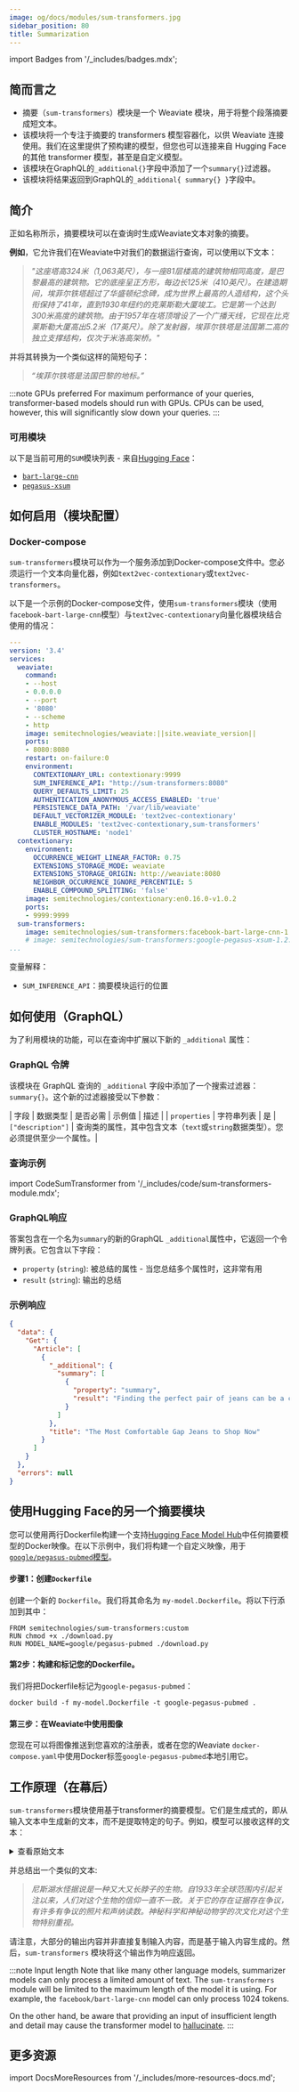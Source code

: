 ```yaml
---
image: og/docs/modules/sum-transformers.jpg
sidebar_position: 80
title: Summarization
---
```


import Badges from '/_includes/badges.mdx';

<Badges/>

## 简而言之

* 摘要（`sum-transformers`）模块是一个 Weaviate 模块，用于将整个段落摘要成短文本。
* 该模块将一个专注于摘要的 transformers 模型容器化，以供 Weaviate 连接使用。我们在这里提供了预构建的模型，但您也可以连接来自 Hugging Face 的其他 transformer 模型，甚至是自定义模型。
* 该模块在GraphQL的`_additional{}`字段中添加了一个`summary{}`过滤器。
* 该模块将结果返回到GraphQL的`_additional{ summary{} }`字段中。

## 简介

正如名称所示，摘要模块可以在查询时生成Weaviate文本对象的摘要。

**例如**，它允许我们在Weaviate中对我们的数据运行查询，可以使用以下文本：

> <em>"这座塔高324米（1,063英尺），与一座81层楼高的建筑物相同高度，是巴黎最高的建筑物。它的底座呈正方形，每边长125米（410英尺）。在建造期间，埃菲尔铁塔超过了华盛顿纪念碑，成为世界上最高的人造结构，这个头衔保持了41年，直到1930年纽约的克莱斯勒大厦竣工。它是第一个达到300米高度的建筑物。由于1957年在塔顶增设了一个广播天线，它现在比克莱斯勒大厦高出5.2米（17英尺）。除了发射器，埃菲尔铁塔是法国第二高的独立支撑结构，仅次于米洛高架桥。"</em>

并将其转换为一个类似这样的简短句子：

> <em>“埃菲尔铁塔是法国巴黎的地标。”</em>

:::note GPUs preferred
For maximum performance of your queries, transformer-based models should run with GPUs.
CPUs can be used, however, this will significantly slow down your queries.
:::

### 可用模块

以下是当前可用的`SUM`模块列表 - 来自[Hugging Face](https://huggingface.co/)：
* [`bart-large-cnn`](https://huggingface.co/facebook/bart-large-cnn)
* [`pegasus-xsum`](https://huggingface.co/google/pegasus-xsum)

## 如何启用（模块配置）

### Docker-compose

`sum-transformers`模块可以作为一个服务添加到Docker-compose文件中。您必须运行一个文本向量化器，例如`text2vec-contextionary`或`text2vec-transformers`。

以下是一个示例的Docker-compose文件，使用`sum-transformers`模块（使用`facebook-bart-large-cnn`模型）与`text2vec-contextionary`向量化器模块结合使用的情况：

```yaml
---
version: '3.4'
services:
  weaviate:
    command:
    - --host
    - 0.0.0.0
    - --port
    - '8080'
    - --scheme
    - http
    image: semitechnologies/weaviate:||site.weaviate_version||
    ports:
    - 8080:8080
    restart: on-failure:0
    environment:
      CONTEXTIONARY_URL: contextionary:9999
      SUM_INFERENCE_API: "http://sum-transformers:8080"
      QUERY_DEFAULTS_LIMIT: 25
      AUTHENTICATION_ANONYMOUS_ACCESS_ENABLED: 'true'
      PERSISTENCE_DATA_PATH: '/var/lib/weaviate'
      DEFAULT_VECTORIZER_MODULE: 'text2vec-contextionary'
      ENABLE_MODULES: 'text2vec-contextionary,sum-transformers'
      CLUSTER_HOSTNAME: 'node1'
  contextionary:
    environment:
      OCCURRENCE_WEIGHT_LINEAR_FACTOR: 0.75
      EXTENSIONS_STORAGE_MODE: weaviate
      EXTENSIONS_STORAGE_ORIGIN: http://weaviate:8080
      NEIGHBOR_OCCURRENCE_IGNORE_PERCENTILE: 5
      ENABLE_COMPOUND_SPLITTING: 'false'
    image: semitechnologies/contextionary:en0.16.0-v1.0.2
    ports:
    - 9999:9999
  sum-transformers:
    image: semitechnologies/sum-transformers:facebook-bart-large-cnn-1.2.0
    # image: semitechnologies/sum-transformers:google-pegasus-xsum-1.2.0  # Could be used instead
...
```

变量解释：
* `SUM_INFERENCE_API`：摘要模块运行的位置

## 如何使用（GraphQL）

为了利用模块的功能，可以在查询中扩展以下新的 `_additional` 属性：

### GraphQL 令牌

该模块在 GraphQL 查询的 `_additional` 字段中添加了一个搜索过滤器：`summary{}`。这个新的过滤器接受以下参数：

| 字段 | 数据类型 | 是否必需 | 示例值 | 描述 |
| `properties` | 字符串列表 | 是 | `["description"]` | 查询类的属性，其中包含文本（`text`或`string`数据类型）。您必须提供至少一个属性。|

### 查询示例

import CodeSumTransformer from '/_includes/code/sum-transformers-module.mdx';

<CodeSumTransformer />

### GraphQL响应

答案包含在一个名为`summary`的新的GraphQL `_additional`属性中，它返回一个令牌列表。它包含以下字段：
* `property` (`string`): 被总结的属性 - 当您总结多个属性时，这非常有用
* `result` (`string`): 输出的总结

### 示例响应

```json
{
  "data": {
    "Get": {
      "Article": [
        {
          "_additional": {
            "summary": [
              {
                "property": "summary",
                "result": "Finding the perfect pair of jeans can be a challenge."
              }
            ]
          },
          "title": "The Most Comfortable Gap Jeans to Shop Now"
        }
      ]
    }
  },
  "errors": null
}
```

## 使用Hugging Face的另一个摘要模块

您可以使用两行Dockerfile构建一个支持[Hugging Face Model Hub](https://huggingface.co/models?pipeline_tag=summarization)中任何摘要模型的Docker映像。在以下示例中，我们将构建一个自定义映像，用于[`google/pegasus-pubmed`模型](https://huggingface.co/google/pegasus-pubmed)。

#### 步骤1：创建`Dockerfile`

创建一个新的 `Dockerfile`。我们将其命名为 `my-model.Dockerfile`。将以下行添加到其中：
```
FROM semitechnologies/sum-transformers:custom
RUN chmod +x ./download.py
RUN MODEL_NAME=google/pegasus-pubmed ./download.py
```

#### 第2步：构建和标记您的Dockerfile。

我们将把Dockerfile标记为`google-pegasus-pubmed`：
```
docker build -f my-model.Dockerfile -t google-pegasus-pubmed .
```

#### 第三步：在Weaviate中使用图像

您现在可以将图像推送到您喜欢的注册表，或者在您的Weaviate `docker-compose.yaml`中使用Docker标签`google-pegasus-pubmed`本地引用它。

## 工作原理（在幕后）

`sum-transformers`模块使用基于transformer的摘要模型。它们是生成式的，即从输入文本中生成新的文本，而不是提取特定的句子。例如，模型可以接收这样的文本：

<details>
  <summary>查看原始文本</summary>

> *尼斯湖水怪（苏格兰盖尔语：Uilebheist Loch Nis），亲切地被称为尼西，是苏格兰民间传说中栖息在苏格兰高地尼斯湖的一种生物。它常被描述为体型庞大、长脖子，并且从水中突出一个或多个隆起。自从1933年引起全球关注以来，对这一生物的兴趣和信仰一直有所不同。对其存在的证据是凭证性的，包括一些有争议的照片和声纳读数。*
> *科学界将所谓的尼斯湖水怪目击事件解释为恶作剧、一厢情愿的想法以及对平凡物体的误认。神秘科学和神秘动物学的亚文化对这种生物特别重视。*

</details>

并总结出一个类似的文本:

> *尼斯湖水怪据说是一种又大又长脖子的生物。自1933年全球范围内引起关注以来，人们对这个生物的信仰一直不一致。关于它的存在证据存在争议，有许多有争议的照片和声纳读数。神秘科学和神秘动物学的次文化对这个生物特别重视。*

请注意，大部分的输出内容并非直接复制输入内容，而是基于输入内容生成的。然后，`sum-transformers` 模块将这个输出作为响应返回。

:::note Input length
Note that like many other language models, summarizer models can only process a limited amount of text. The `sum-transformers` module will be limited to the maximum length of the model it is using. For example, the `facebook/bart-large-cnn` model can only process 1024 tokens.

On the other hand, be aware that providing an input of insufficient length and detail may cause the transformer model to [hallucinate](https://en.wikipedia.org/wiki/Hallucination_(artificial_intelligence)).
:::

## 更多资源

import DocsMoreResources from '/_includes/more-resources-docs.md';

<DocsMoreResources />